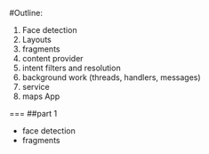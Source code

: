 #Outline:
1. Face detection
2. Layouts
3. fragments
4. content provider
5. intent filters and resolution
6. background work (threads, handlers, messages)
7. service
8. maps App

===
##part 1
* face detection
* fragments